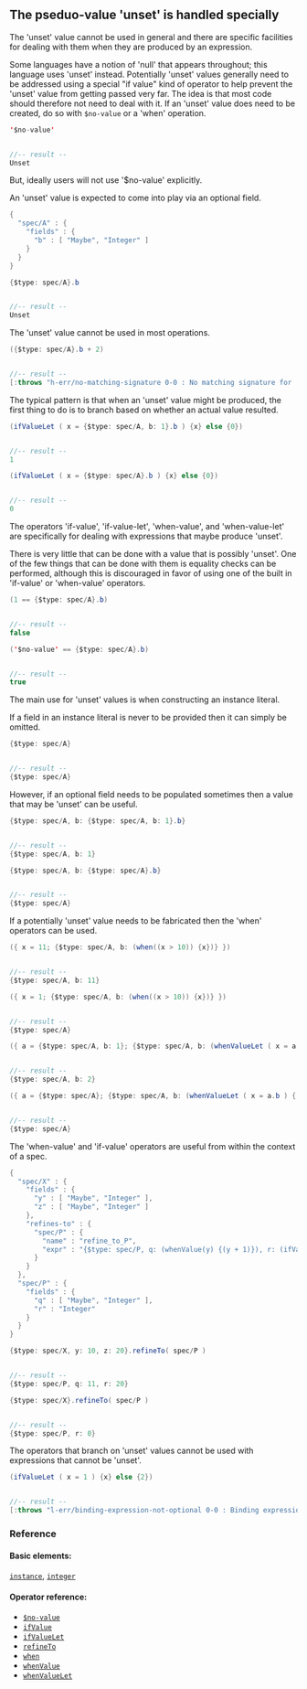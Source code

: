 <!---
  This markdown file was generated. Do not edit.
  -->

## The pseduo-value 'unset' is handled specially

The 'unset' value cannot be used in general and there are specific facilities for dealing with them when they are produced by an expression.

Some languages have a notion of 'null' that appears throughout; this language uses 'unset' instead. Potentially 'unset' values generally need to be addressed using a special "if value" kind of operator to help prevent the 'unset' value from getting passed very far. The idea is that most code should therefore not need to deal with it. If an 'unset' value does need to be created, do so with `$no-value` or a 'when' operation.

```java
'$no-value'


//-- result --
Unset
```

But, ideally users will not use '$no-value' explicitly.

An 'unset' value is expected to come into play via an optional field.

```java
{
  "spec/A" : {
    "fields" : {
      "b" : [ "Maybe", "Integer" ]
    }
  }
}
```

```java
{$type: spec/A}.b


//-- result --
Unset
```

The 'unset' value cannot be used in most operations.

```java
({$type: spec/A}.b + 2)


//-- result --
[:throws "h-err/no-matching-signature 0-0 : No matching signature for '+'"]
```

The typical pattern is that when an 'unset' value might be produced, the first thing to do is to branch based on whether an actual value resulted.

```java
(ifValueLet ( x = {$type: spec/A, b: 1}.b ) {x} else {0})


//-- result --
1
```

```java
(ifValueLet ( x = {$type: spec/A}.b ) {x} else {0})


//-- result --
0
```

The operators 'if-value', 'if-value-let', 'when-value', and 'when-value-let' are specifically for dealing with expressions that maybe produce 'unset'.

There is very little that can be done with a value that is possibly 'unset'. One of the few things that can be done with them is equality checks can be performed, although this is discouraged in favor of using one of the built in 'if-value' or 'when-value' operators.

```java
(1 == {$type: spec/A}.b)


//-- result --
false
```

```java
('$no-value' == {$type: spec/A}.b)


//-- result --
true
```

The main use for 'unset' values is when constructing an instance literal.

If a field in an instance literal is never to be provided then it can simply be omitted.

```java
{$type: spec/A}


//-- result --
{$type: spec/A}
```

However, if an optional field needs to be populated sometimes then a value that may be 'unset' can be useful.

```java
{$type: spec/A, b: {$type: spec/A, b: 1}.b}


//-- result --
{$type: spec/A, b: 1}
```

```java
{$type: spec/A, b: {$type: spec/A}.b}


//-- result --
{$type: spec/A}
```

If a potentially 'unset' value needs to be fabricated then the 'when' operators can be used.

```java
({ x = 11; {$type: spec/A, b: (when((x > 10)) {x})} })


//-- result --
{$type: spec/A, b: 11}
```

```java
({ x = 1; {$type: spec/A, b: (when((x > 10)) {x})} })


//-- result --
{$type: spec/A}
```

```java
({ a = {$type: spec/A, b: 1}; {$type: spec/A, b: (whenValueLet ( x = a.b ) {(x + 1)})} })


//-- result --
{$type: spec/A, b: 2}
```

```java
({ a = {$type: spec/A}; {$type: spec/A, b: (whenValueLet ( x = a.b ) {(x + 1)})} })


//-- result --
{$type: spec/A}
```

The 'when-value' and 'if-value' operators are useful from within the context of a spec.

```java
{
  "spec/X" : {
    "fields" : {
      "y" : [ "Maybe", "Integer" ],
      "z" : [ "Maybe", "Integer" ]
    },
    "refines-to" : {
      "spec/P" : {
        "name" : "refine_to_P",
        "expr" : "{$type: spec/P, q: (whenValue(y) {(y + 1)}), r: (ifValue(z) {z} else {0})}"
      }
    }
  },
  "spec/P" : {
    "fields" : {
      "q" : [ "Maybe", "Integer" ],
      "r" : "Integer"
    }
  }
}
```

```java
{$type: spec/X, y: 10, z: 20}.refineTo( spec/P )


//-- result --
{$type: spec/P, q: 11, r: 20}
```

```java
{$type: spec/X}.refineTo( spec/P )


//-- result --
{$type: spec/P, r: 0}
```

The operators that branch on 'unset' values cannot be used with expressions that cannot be 'unset'.

```java
(ifValueLet ( x = 1 ) {x} else {2})


//-- result --
[:throws "l-err/binding-expression-not-optional 0-0 : Binding expression in 'if-value-let' must have an optional type"]
```

### Reference

#### Basic elements:

[`instance`](../halite_basic-syntax-reference-j.md#instance), [`integer`](../halite_basic-syntax-reference-j.md#integer)

#### Operator reference:

* [`$no-value`](../halite_full-reference-j.md#_Dno-value)
* [`ifValue`](../halite_full-reference-j.md#ifValue)
* [`ifValueLet`](../halite_full-reference-j.md#ifValueLet)
* [`refineTo`](../halite_full-reference-j.md#refineTo)
* [`when`](../halite_full-reference-j.md#when)
* [`whenValue`](../halite_full-reference-j.md#whenValue)
* [`whenValueLet`](../halite_full-reference-j.md#whenValueLet)


